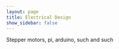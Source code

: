 ```yaml
---
layout: page
title: Electrical Design
show_sidebar: false
---
```


Stepper motors, pi, arduino, such and such